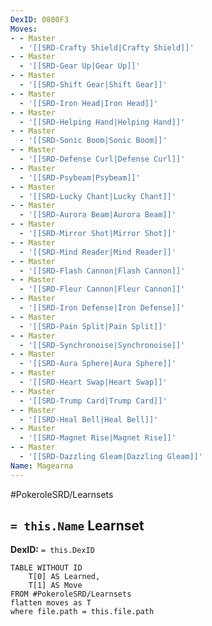 ```yaml
---
DexID: 0800F3
Moves:
- - Master
  - '[[SRD-Crafty Shield|Crafty Shield]]'
- - Master
  - '[[SRD-Gear Up|Gear Up]]'
- - Master
  - '[[SRD-Shift Gear|Shift Gear]]'
- - Master
  - '[[SRD-Iron Head|Iron Head]]'
- - Master
  - '[[SRD-Helping Hand|Helping Hand]]'
- - Master
  - '[[SRD-Sonic Boom|Sonic Boom]]'
- - Master
  - '[[SRD-Defense Curl|Defense Curl]]'
- - Master
  - '[[SRD-Psybeam|Psybeam]]'
- - Master
  - '[[SRD-Lucky Chant|Lucky Chant]]'
- - Master
  - '[[SRD-Aurora Beam|Aurora Beam]]'
- - Master
  - '[[SRD-Mirror Shot|Mirror Shot]]'
- - Master
  - '[[SRD-Mind Reader|Mind Reader]]'
- - Master
  - '[[SRD-Flash Cannon|Flash Cannon]]'
- - Master
  - '[[SRD-Fleur Cannon|Fleur Cannon]]'
- - Master
  - '[[SRD-Iron Defense|Iron Defense]]'
- - Master
  - '[[SRD-Pain Split|Pain Split]]'
- - Master
  - '[[SRD-Synchronoise|Synchronoise]]'
- - Master
  - '[[SRD-Aura Sphere|Aura Sphere]]'
- - Master
  - '[[SRD-Heart Swap|Heart Swap]]'
- - Master
  - '[[SRD-Trump Card|Trump Card]]'
- - Master
  - '[[SRD-Heal Bell|Heal Bell]]'
- - Master
  - '[[SRD-Magnet Rise|Magnet Rise]]'
- - Master
  - '[[SRD-Dazzling Gleam|Dazzling Gleam]]'
Name: Magearna
---
```


#PokeroleSRD/Learnsets

## `= this.Name` Learnset

**DexID:** `= this.DexID`

```dataview
TABLE WITHOUT ID
    T[0] AS Learned,
    T[1] AS Move
FROM #PokeroleSRD/Learnsets
flatten moves as T
where file.path = this.file.path
```
